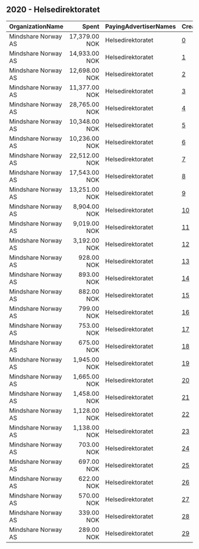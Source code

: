 ## 2020 - Helsedirektoratet 
|OrganizationName|Spent|PayingAdvertiserNames|CreativeUrls|Impressions|Genders|AgeBrackets|CountryCodes|BillingAddresses|CandidateBallotInformation|
|:---|---:|:---|:---|---:|:---|:---|:---|:---|:---|
|Mindshare Norway AS|17,379.00 NOK|Helsedirektoratet|[0](https://www.snap.com/political-ads/asset/b692e3df58f332130ce3f15124481e3d2a994d32f334d300b0b96c918c27873c?mediaType=mp4)|629,128||15-17|norway|"Kongens gate 6,Oslo,0153,NO"||
|Mindshare Norway AS|14,933.00 NOK|Helsedirektoratet|[1](https://www.snap.com/political-ads/asset/a62c45dd1e0e5d7d1e1551c9a8b3dd47fae5fba616e3dcdbf343772f0ba8a042?mediaType=mp4)|526,795||15-17|norway|"Kongens gate 6,Oslo,0153,NO"||
|Mindshare Norway AS|12,698.00 NOK|Helsedirektoratet|[2](https://www.snap.com/political-ads/asset/aacce9d7613fe45d5a4e57e72b2bbce8c12023025d01ab384db56af6860b1536?mediaType=mp4)|448,217||15-17|norway|"Kongens gate 6,Oslo,0153,NO"||
|Mindshare Norway AS|11,377.00 NOK|Helsedirektoratet|[3](https://www.snap.com/political-ads/asset/2efcafe4555a2e8c87b0225f4a2de036faa612e1c186be63226f7e704bd23b63?mediaType=mp4)|409,546||15-17|norway|"Kongens gate 6,Oslo,0153,NO"||
|Mindshare Norway AS|28,765.00 NOK|Helsedirektoratet|[4](https://www.snap.com/political-ads/asset/a62c45dd1e0e5d7d1e1551c9a8b3dd47fae5fba616e3dcdbf343772f0ba8a042?mediaType=mp4)|400,573||15-17|norway|"Kongens gate 6,Oslo,0153,NO"||
|Mindshare Norway AS|10,348.00 NOK|Helsedirektoratet|[5](https://www.snap.com/political-ads/asset/225f22fa6e9d57a608ad6e551760f7b038a7083267aaceaa7fd6052383ed715f?mediaType=mp4)|377,127||15-17|norway|"Kongens gate 6,Oslo,0153,NO"||
|Mindshare Norway AS|10,236.00 NOK|Helsedirektoratet|[6](https://www.snap.com/political-ads/asset/6772c48cf8366903eb6abd5c30582f2624df699035c1ad78f2b847c63c6a726b?mediaType=mp4)|365,515||15-17|norway|"Kongens gate 6,Oslo,0153,NO"||
|Mindshare Norway AS|22,512.00 NOK|Helsedirektoratet|[7](https://www.snap.com/political-ads/asset/aacce9d7613fe45d5a4e57e72b2bbce8c12023025d01ab384db56af6860b1536?mediaType=mp4)|313,489||15-17|norway|"Kongens gate 6,Oslo,0153,NO"||
|Mindshare Norway AS|17,543.00 NOK|Helsedirektoratet|[8](https://www.snap.com/political-ads/asset/225f22fa6e9d57a608ad6e551760f7b038a7083267aaceaa7fd6052383ed715f?mediaType=mp4)|255,521||15-17|norway|"Kongens gate 6,Oslo,0153,NO"||
|Mindshare Norway AS|13,251.00 NOK|Helsedirektoratet|[9](https://www.snap.com/political-ads/asset/b692e3df58f332130ce3f15124481e3d2a994d32f334d300b0b96c918c27873c?mediaType=mp4)|205,540||15-17|norway|"Kongens gate 6,Oslo,0153,NO"||
|Mindshare Norway AS|8,904.00 NOK|Helsedirektoratet|[10](https://www.snap.com/political-ads/asset/2efcafe4555a2e8c87b0225f4a2de036faa612e1c186be63226f7e704bd23b63?mediaType=mp4)|122,567||15-17|norway|"Kongens gate 6,Oslo,0153,NO"||
|Mindshare Norway AS|9,019.00 NOK|Helsedirektoratet|[11](https://www.snap.com/political-ads/asset/6772c48cf8366903eb6abd5c30582f2624df699035c1ad78f2b847c63c6a726b?mediaType=mp4)|119,189||15-17|norway|"Kongens gate 6,Oslo,0153,NO"||
|Mindshare Norway AS|3,192.00 NOK|Helsedirektoratet|[12](https://www.snap.com/political-ads/asset/2efcafe4555a2e8c87b0225f4a2de036faa612e1c186be63226f7e704bd23b63?mediaType=mp4)|54,569||18-20|norway|"Kongens gate 6,Oslo,0153,NO"||
|Mindshare Norway AS|928.00 NOK|Helsedirektoratet|[13](https://www.snap.com/political-ads/asset/225f22fa6e9d57a608ad6e551760f7b038a7083267aaceaa7fd6052383ed715f?mediaType=mp4)|50,475||15-17|norway|"Kongens gate 6,Oslo,0153,NO"||
|Mindshare Norway AS|893.00 NOK|Helsedirektoratet|[14](https://www.snap.com/political-ads/asset/6772c48cf8366903eb6abd5c30582f2624df699035c1ad78f2b847c63c6a726b?mediaType=mp4)|49,000||15-17|norway|"Kongens gate 6,Oslo,0153,NO"||
|Mindshare Norway AS|882.00 NOK|Helsedirektoratet|[15](https://www.snap.com/political-ads/asset/aacce9d7613fe45d5a4e57e72b2bbce8c12023025d01ab384db56af6860b1536?mediaType=mp4)|47,967||15-17|norway|"Kongens gate 6,Oslo,0153,NO"||
|Mindshare Norway AS|799.00 NOK|Helsedirektoratet|[16](https://www.snap.com/political-ads/asset/a62c45dd1e0e5d7d1e1551c9a8b3dd47fae5fba616e3dcdbf343772f0ba8a042?mediaType=mp4)|43,973||15-17|norway|"Kongens gate 6,Oslo,0153,NO"||
|Mindshare Norway AS|753.00 NOK|Helsedirektoratet|[17](https://www.snap.com/political-ads/asset/b692e3df58f332130ce3f15124481e3d2a994d32f334d300b0b96c918c27873c?mediaType=mp4)|42,935||15-17|norway|"Kongens gate 6,Oslo,0153,NO"||
|Mindshare Norway AS|675.00 NOK|Helsedirektoratet|[18](https://www.snap.com/political-ads/asset/2efcafe4555a2e8c87b0225f4a2de036faa612e1c186be63226f7e704bd23b63?mediaType=mp4)|38,421||15-17|norway|"Kongens gate 6,Oslo,0153,NO"||
|Mindshare Norway AS|1,945.00 NOK|Helsedirektoratet|[19](https://www.snap.com/political-ads/asset/aacce9d7613fe45d5a4e57e72b2bbce8c12023025d01ab384db56af6860b1536?mediaType=mp4)|30,677||18-20|norway|"Kongens gate 6,Oslo,0153,NO"||
|Mindshare Norway AS|1,665.00 NOK|Helsedirektoratet|[20](https://www.snap.com/political-ads/asset/6772c48cf8366903eb6abd5c30582f2624df699035c1ad78f2b847c63c6a726b?mediaType=mp4)|24,308||15-17|norway|"Kongens gate 6,Oslo,0153,NO"||
|Mindshare Norway AS|1,458.00 NOK|Helsedirektoratet|[21](https://www.snap.com/political-ads/asset/6772c48cf8366903eb6abd5c30582f2624df699035c1ad78f2b847c63c6a726b?mediaType=mp4)|24,185||18-20|norway|"Kongens gate 6,Oslo,0153,NO"||
|Mindshare Norway AS|1,128.00 NOK|Helsedirektoratet|[22](https://www.snap.com/political-ads/asset/225f22fa6e9d57a608ad6e551760f7b038a7083267aaceaa7fd6052383ed715f?mediaType=mp4)|18,249||18-20|norway|"Kongens gate 6,Oslo,0153,NO"||
|Mindshare Norway AS|1,138.00 NOK|Helsedirektoratet|[23](https://www.snap.com/political-ads/asset/b692e3df58f332130ce3f15124481e3d2a994d32f334d300b0b96c918c27873c?mediaType=mp4)|16,613||15-17|norway|"Kongens gate 6,Oslo,0153,NO"||
|Mindshare Norway AS|703.00 NOK|Helsedirektoratet|[24](https://www.snap.com/political-ads/asset/aacce9d7613fe45d5a4e57e72b2bbce8c12023025d01ab384db56af6860b1536?mediaType=mp4)|10,297||15-17|norway|"Kongens gate 6,Oslo,0153,NO"||
|Mindshare Norway AS|697.00 NOK|Helsedirektoratet|[25](https://www.snap.com/political-ads/asset/2efcafe4555a2e8c87b0225f4a2de036faa612e1c186be63226f7e704bd23b63?mediaType=mp4)|9,922||15-17|norway|"Kongens gate 6,Oslo,0153,NO"||
|Mindshare Norway AS|622.00 NOK|Helsedirektoratet|[26](https://www.snap.com/political-ads/asset/a62c45dd1e0e5d7d1e1551c9a8b3dd47fae5fba616e3dcdbf343772f0ba8a042?mediaType=mp4)|9,412||15-17|norway|"Kongens gate 6,Oslo,0153,NO"||
|Mindshare Norway AS|570.00 NOK|Helsedirektoratet|[27](https://www.snap.com/political-ads/asset/225f22fa6e9d57a608ad6e551760f7b038a7083267aaceaa7fd6052383ed715f?mediaType=mp4)|8,446||15-17|norway|"Kongens gate 6,Oslo,0153,NO"||
|Mindshare Norway AS|339.00 NOK|Helsedirektoratet|[28](https://www.snap.com/political-ads/asset/a62c45dd1e0e5d7d1e1551c9a8b3dd47fae5fba616e3dcdbf343772f0ba8a042?mediaType=mp4)|5,584||18-20|norway|"Kongens gate 6,Oslo,0153,NO"||
|Mindshare Norway AS|289.00 NOK|Helsedirektoratet|[29](https://www.snap.com/political-ads/asset/b692e3df58f332130ce3f15124481e3d2a994d32f334d300b0b96c918c27873c?mediaType=mp4)|4,925||18-20|norway|"Kongens gate 6,Oslo,0153,NO"||
